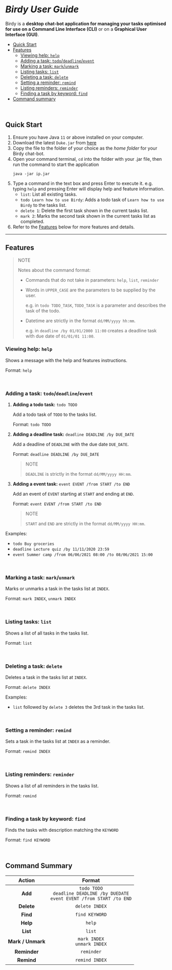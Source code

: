 # ___Birdy User Guide___

Birdy is a **desktop chat-bot application for managing your tasks optimised for use on a Command Line Interface (CLI)**
or on a **Graphical User Interface (GUI)**.

- [Quick Start](#quick-start)
- [Features](#features)
  - [Viewing help: `help`](#viewing-help-codehelpcode)
  - [Adding a task: `todo`/`deadline`/`event`](#adding-a-task-codetodocodecodedeadlinecodecodeeventcode)
  - [Marking a task: `mark`/`unmark`](#marking-a-task-codemarkcodecodeunmarkcode)
  - [Listing tasks: `list`](#listing-tasks-codelistcode)
  - [Deleting a task: `delete`](#deleting-a-task-codedeletecode)
  - [Setting a reminder: `remind`](#setting-a-reminder-coderemindcode)
  - [Listing reminders: `reminder`](#listing-reminders-coderemindercode)
  - [Finding a task by keyword: `find`](#finding-a-task-by-keyword-codefindcode)
- [Command summary](#command-summary)

<br/> 

## Quick Start
1. Ensure you have Java `11` or above installed on your computer.
2. Download the latest `Duke.jar` from [here]()
3. Copy the file to the folder of your choice as the _home folder_ for your Birdy chat-bot.
4. Open your command terminal, `cd` into the folder with your .jar file, then run the command to start the application
    ```
    java -jar ip.jar
    ```
5. Type a command in the text box and press Enter to execute it. e.g. typing `help` and pressing Enter will display help
and feature information.
   - `list`: List all existing tasks.
   - `todo Learn how to use Birdy`: Adds a todo task of `Learn how to use Birdy` to the tasks list.
   - `delete 1`: Delete the first task shown in the current tasks list.
   - `mark 2`: Marks the second task shown in the current tasks list as completed.
6. Refer to the [Features](#features) below for more features and details.

___
## Features 
> NOTE
> 
> Notes about the command format:
> - Commands that do not take in parameters: `help`, `list`, `reminder`
> 
> 
> - Words in `UPPER_CASE` are the parameters to be supplied by the user.
>
>    e.g. in `todo TODO_TASK`, `TODO_TASK` is a parameter and describes the task of the todo. 
> 
> 
> - Datetime are strictly in the format `dd/MM/yyyy hh:mm`. 
> 
>   e.g. in `deadline /by 01/01/2000 11:00` creates a deadline 
task with due date of `01/01/01 11:00`.

### Viewing help: `help`
Shows a message with the help and features instructions.

Format: `help`

<br/> 

### Adding a task: `todo`/`deadline`/`event`
1. **Adding a todo task:** `todo TODO`
    
    Add a todo task of `TODO` to the tasks list.
 
    Format: `todo TODO`

2. **Adding a deadline task:** `deadline DEADLINE /by DUE_DATE`

    Add a deadline of `DEADLINE` with the due date `DUE_DATE`.

    Format: `deadline DEADLINE /by DUE_DATE`

   > NOTE
   > 
   > `DEADLINE` is strictly in the format `dd/MM/yyyy HH:mm`.
   
3. **Adding a event task:** `event EVENT /from START /to END`

    Add an event of `EVENT` starting at `START` and ending at `END`.

    Format: `event EVENT /from START /to END`
    
    > NOTE
   > 
   > `START` and `END` are strictly in the format `dd/MM/yyyy HH:mm`. 
   
Examples:
- `todo Buy groceries`
- `deadline Lecture quiz /by 11/11/2020 23:59`
- `event Summer camp /from 06/06/2021 08:00 /to 08/06/2021 15:00`

<br/> 

### Marking a task: `mark`/`unmark`
Marks or unmarks a task in the tasks list at `INDEX`.

Format: `mark INDEX`, `unmark INDEX`

<br/> 

### Listing tasks: `list`
Shows a list of all tasks in the tasks list.

Format: `list`

<br/> 

### Deleting a task: `delete`
Deletes a task in the tasks list at `INDEX`.

Format: `delete INDEX`

Examples:
- `list` followed by `delete 3` deletes the 3rd task 
in the tasks list.

<br/> 

### Setting a reminder: `remind`
Sets a task in the tasks list at `INDEX` as a reminder.

Format: `remind INDEX`

<br/> 

### Listing reminders: `reminder`
Shows a list of all reminders in the tasks list.

Format: `remind`

<br/> 

### Finding a task by keyword: `find`
Finds the tasks with description matching the `KEYWORD`

Format: `find KEYWORD`

<br/> 

## Command Summary
|      Action       |                                        Format                                         |
|:-----------------:|:-------------------------------------------------------------------------------------:|
|      **Add**      | `todo TODO`<br/>`deadline DEADLINE /by DUEDATE`<br/>`event EVENT /from START /to END` |
|    **Delete**     |                                    `delete INDEX`                                     |
|     **Find**      |                                    `find KEYWORD`                                     |
|     **Help**      |                                        `help`                                         |
|     **List**      |                                        `list`                                         |
| **Mark / Unmark** |                           `mark INDEX`<br/> `unmark INDEX`                            |
|   **Reminder**    |                                      `reminder`                                       |
|    **Remind**     |                                    `remind INDEX`                                     |
